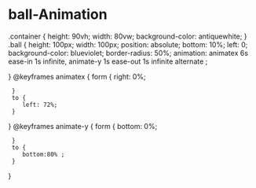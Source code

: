 # ball-Animation
.container {
    height: 90vh;
    width: 80vw;
    background-color: antiquewhite;
    }
.ball {
    height: 100px;
    width: 100px;
    position: absolute;
    bottom: 10%;
    left: 0;
    background-color: blueviolet;
    border-radius: 50%;
    animation:   animatex 6s ease-in 1s infinite, 
                animate-y 1s ease-out 1s infinite alternate      ;

    
}
@keyframes animatex {
     form {
        right: 0%;


     }
     to {
        left: 72%;
     }
}
@keyframes animate-y {
    form {
        bottom: 0%;

     }
     to {
        bottom:80% ;
     }
}
